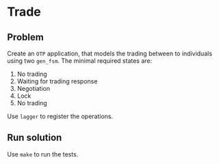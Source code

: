 Trade
=====

## Problem

Create an `OTP` application, that models the trading between to
individuals using two `gen_fsm`. The minimal required states are:

1. No trading
2. Waiting for trading response
3. Negotiation
4. Lock
5. No trading

Use `lagger` to register the operations.

## Run solution
Use `make` to run the tests.
